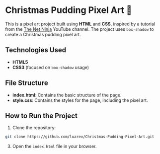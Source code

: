 # Christmas Pudding Pixel Art 🎨

This is a pixel art project built using **HTML** and **CSS**, inspired by a tutorial from the [The Net Ninja](https://www.youtube.com/@NetNinja) YouTube channel. The project uses `box-shadow` to create a Christmas pudding pixel art.

##  Technologies Used

- **HTML5**
- **CSS3** (focused on `box-shadow` usage)

##  File Structure

- **index.html**: Contains the basic structure of the page.
- **style.css**: Contains the styles for the page, including the pixel art.

##  How to Run the Project

1. Clone the repository:

```bash
git clone https://github.com/luarev/Christmas-Pudding-Pixel-Art.git
```

3. Open the `index.html` file in your browser.

